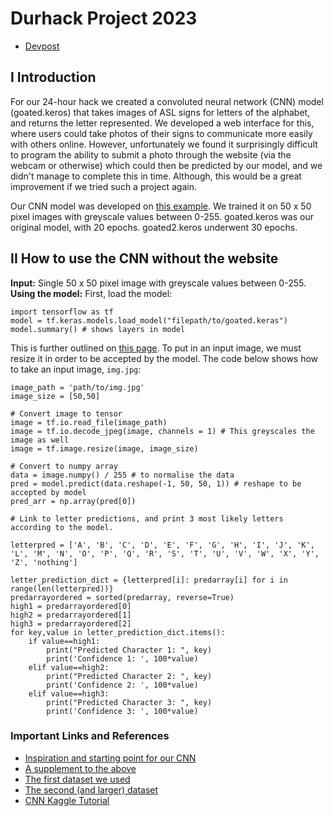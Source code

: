 # Durhack Project 2023

- [Devpost](https://durhack-2023.devpost.com/)

## I Introduction  
For our 24-hour hack we created a convoluted neural network (CNN) model (goated.keros) that takes images of ASL signs for letters of the alphabet, and returns the letter represented. We developed a web interface for this, where users could take photos of their signs to communicate more easily with others online. However, unfortunately we found it surprisingly difficult to program the ability to submit a photo through the website (via the webcam or otherwise) which could then be predicted by our model, and we didn't manage to complete this in time. Although, this would be a great improvement if we tried such a project again. 

Our CNN model was developed on [this example](https://www.kaggle.com/code/madz2000/cnn-using-keras-100-accuracy/notebook). We trained it on 50 x 50 pixel images with greyscale values between 0-255. goated.keros was our original model, with 20 epochs. goated2.keros underwent 30 epochs.

## II How to use the CNN without the website
**Input:** Single 50 x 50 pixel image with greyscale values between 0-255.  
**Using the model:**  First, load the model:
```
import tensorflow as tf
model = tf.keras.models.load_model("filepath/to/goated.keras")
model.summary() # shows layers in model
```   
This is further outlined on [this page](https://www.tensorflow.org/guide/keras/serialization_and_saving). To put in an input image, we must resize it in order to be accepted by the model. The code below shows how to take an input image, `img.jpg`:
```
image_path = 'path/to/img.jpg'
image_size = [50,50]

# Convert image to tensor
image = tf.io.read_file(image_path)
image = tf.io.decode_jpeg(image, channels = 1) # This greyscales the image as well
image = tf.image.resize(image, image_size)

# Convert to numpy array
data = image.numpy() / 255 # to normalise the data
pred = model.predict(data.reshape(-1, 50, 50, 1)) # reshape to be accepted by model
pred_arr = np.array(pred[0])

# Link to letter predictions, and print 3 most likely letters according to the model.

letterpred = ['A', 'B', 'C', 'D', 'E', 'F', 'G', 'H', 'I', 'J', 'K', 'L', 'M', 'N', 'O', 'P', 'Q', 'R', 'S', 'T', 'U', 'V', 'W', 'X', 'Y', 'Z', 'nothing']

letter_prediction_dict = {letterpred[i]: predarray[i] for i in range(len(letterpred))}
predarrayordered = sorted(predarray, reverse=True)
high1 = predarrayordered[0]
high2 = predarrayordered[1]
high3 = predarrayordered[2]
for key,value in letter_prediction_dict.items():
    if value==high1:
        print("Predicted Character 1: ", key)
        print('Confidence 1: ', 100*value)
    elif value==high2:
        print("Predicted Character 2: ", key)
        print('Confidence 2: ', 100*value)
    elif value==high3:
        print("Predicted Character 3: ", key)
        print('Confidence 3: ', 100*value)
```

### Important Links and References

- [Inspiration and starting point for our CNN](https://www.kaggle.com/code/madz2000/cnn-using-keras-100-accuracy/notebook#Loading-the-ASL-dataset)
- [A supplement to the above](https://towardsdatascience.com/sign-language-recognition-with-advanced-computer-vision-7b74f20f3442)
- [The first dataset we used](https://www.kaggle.com/datasets/datamunge/sign-language-mnist)
- [The second (and larger) dataset](https://www.kaggle.com/datasets/grassknoted/asl-alphabet/data)
- [CNN Kaggle Tutorial](https://www.kaggle.com/code/ryanholbrook/the-convolutional-classifier)
